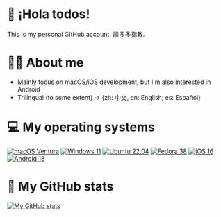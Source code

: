 # 👋 ¡Hola todos!
This is my personal GitHub account. 請多多指教。

# 🙋‍♀️ About me
- Mainly focus on macOS/iOS development, but I'm also interested in Android
- Trilingual (to some extent) -> {zh: 中文, en: English, es: Español}

# 💻 My operating systems
[![macOS Ventura](https://img.shields.io/badge/mac%20os-000000?style=for-the-badge&logo=apple&logoColor=white)](https://www.apple.com/macos/)
[![Windows 11](https://img.shields.io/badge/Windows%2011-00adef?style=flat-square&logo=windows&logoColor=ffffff)](https://www.microsoft.com/windows11)
[![Ubuntu 22.04](https://img.shields.io/badge/Ubuntu%2022%2e04-dd4814?style=flat-square&logo=ubuntu&logoColor=ffffff)](https://releases.ubuntu.com/22.04/)
[![Fedora 38](https://img.shields.io/badge/Fedora-294172?style=for-the-badge&logo=fedora&logoColor=white)](https://fedoraproject.org/workstation/)
[![iOS 16](https://img.shields.io/badge/iOS-000000?style=for-the-badge&logo=ios&logoColor=white)](https://www.apple.com/ios/)
[![Android 13](https://img.shields.io/badge/Android%2013-3ddc84?style=flat-square&logo=android&logoColor=ffffff)](https://www.android.com/android-13/)

# 🔢 My GitHub stats
[![My GitHub stats](https://github-readme-stats.vercel.app/api?username=changanmoon)](https://github.com/anuraghazra/github-readme-stats)
